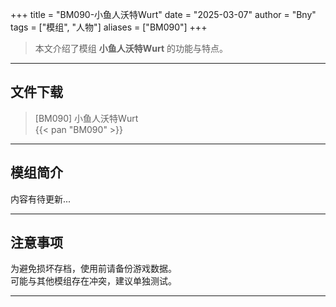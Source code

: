 +++
title = "BM090-小鱼人沃特Wurt"
date = "2025-03-07"
author = "Bny"
tags = ["模组", "人物"]
aliases = ["BM090"]
+++

> 本文介绍了模组 **小鱼人沃特Wurt** 的功能与特点。

---

## 文件下载

> [BM090] 小鱼人沃特Wurt  
{{< pan "BM090" >}}  

---

## 模组简介

>  
内容有待更新...  

---

## 注意事项

>  
为避免损坏存档，使用前请备份游戏数据。  
可能与其他模组存在冲突，建议单独测试。  

---

